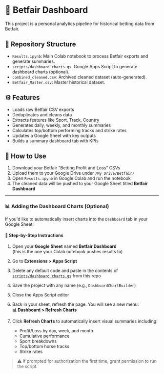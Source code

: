 # 🧠 Betfair Dashboard

This project is a personal analytics pipeline for historical betting data from Betfair.

## 📁 Repository Structure

- `Results.ipynb`: Main Colab notebook to process Betfair exports and generate summaries.
- `scripts/dashboard_charts.gs`: Google Apps Script to generate dashboard charts (optional).
- `combined_cleaned.csv`: Archived cleaned dataset (auto-generated).
- `Betfair_Master.csv`: Master historical dataset.

## ⚙️ Features

- Loads raw Betfair CSV exports
- Deduplicates and cleans data
- Extracts features like Sport, Track, Country
- Generates daily, weekly, and monthly summaries
- Calculates top/bottom performing tracks and strike rates
- Updates a Google Sheet with key outputs
- Builds a summary dashboard tab with KPIs

## 📓 How to Use

1. Download your Betfair "Betting Profit and Loss" CSVs
2. Upload them to your Google Drive under `/My Drive/Betfair/`
3. Open `Results.ipynb` in Google Colab and run the notebook
4. The cleaned data will be pushed to your Google Sheet titled **Betfair Dashboard**

---

### 📊 Adding the Dashboard Charts (Optional)

If you'd like to automatically insert charts into the `Dashboard` tab in your Google Sheet:

#### 🔧 Step-by-Step Instructions

1. Open your **Google Sheet** named **Betfair Dashboard**  
   (this is the one your Colab notebook pushes results to)

2. Go to **Extensions > Apps Script**

3. Delete any default code and paste in the contents of  
   [`scripts/dashboard_charts.gs`](./scripts/dashboard_charts.gs) from this repo

4. Save the project with any name (e.g., `DashboardChartBuilder`)

5. Close the Apps Script editor

6. Back in your sheet, refresh the page. You will see a new menu:  
   **📊 Dashboard > Refresh Charts**

7. Click **Refresh Charts** to automatically insert visual summaries including:
   - Profit/Loss by day, week, and month
   - Cumulative performance
   - Sport breakdowns
   - Top/bottom horse tracks
   - Strike rates

> ⚠️ If prompted for authorization the first time, grant permission to run the script.